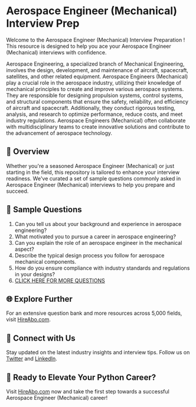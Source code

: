 # Aerospace Engineer (Mechanical) Interview Prep

Welcome to the Aerospace Engineer (Mechanical) Interview Preparation ! This resource is designed to help you ace your Aerospace Engineer (Mechanical) interviews with confidence.

Aerospace Engineering, a specialized branch of Mechanical Engineering, involves the design, development, and maintenance of aircraft, spacecraft, satellites, and other related equipment. Aerospace Engineers (Mechanical) play a crucial role in the aerospace industry, utilizing their knowledge of mechanical principles to create and improve various aerospace systems. They are responsible for designing propulsion systems, control systems, and structural components that ensure the safety, reliability, and efficiency of aircraft and spacecraft. Additionally, they conduct rigorous testing, analysis, and research to optimize performance, reduce costs, and meet industry regulations. Aerospace Engineers (Mechanical) often collaborate with multidisciplinary teams to create innovative solutions and contribute to the advancement of aerospace technology.

## 🚀 Overview

Whether you're a seasoned Aerospace Engineer (Mechanical) or just starting in the field, this repository is tailored to enhance your interview readiness. We've curated a set of sample questions commonly asked in Aerospace Engineer (Mechanical) interviews to help you prepare and succeed.

## 📝 Sample Questions

1. Can you tell us about your background and experience in aerospace engineering?
2. What motivated you to pursue a career in aerospace engineering?
3. Can you explain the role of an aerospace engineer in the mechanical aspect?
4. Describe the typical design process you follow for aerospace mechanical components.
5. How do you ensure compliance with industry standards and regulations in your designs?
6. [CLICK HERE FOR MORE QUESTIONS](https://hireabo.com/job/3_1_8/Aerospace%20Engineer%20Mechanical)

## 🌐 Explore Further

For an extensive question bank and more resources across 5,000 fields, visit [HireAbo.com](https://www.hireabo.com).

## 📱 Connect with Us

Stay updated on the latest industry insights and interview tips. Follow us on [Twitter](https://twitter.com/hireabo) and [LinkedIn](https://www.linkedin.com/in/hire-abo-3609972a8/).

## 🚀 Ready to Elevate Your Python Career?

Visit [HireAbo.com](https://www.hireabo.com) now and take the first step towards a successful Aerospace Engineer (Mechanical) career!